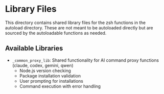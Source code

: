 # Library Files

This directory contains shared library files for the zsh functions in the autoload directory. These are not meant to be autoloaded directly but are sourced by the autoloadable functions as needed.

## Available Libraries

- `_common_proxy_lib`: Shared functionality for AI command proxy functions (claude, codex, gemini, qwen)
  - Node.js version checking
  - Package installation validation
  - User prompting for installations
  - Command execution with error handling